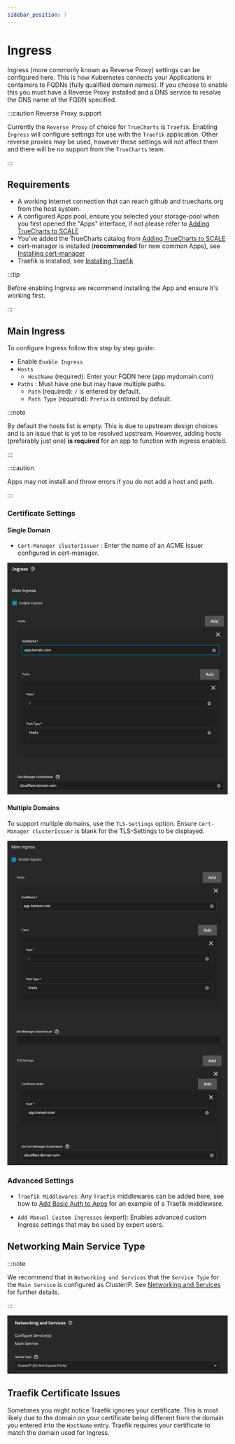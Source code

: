 ```yaml
---
sidebar_position: 7
---
```

# Ingress

Ingress (more commonly known as Reverse Proxy) settings can be configured here. This is how Kubernetes connects your Applications in containers to FQDNs (fully qualified domain names). If you choose to enable this you must have a Reverse Proxy installed and a DNS service to resolve the DNS name of the FQDN specified.

:::caution Reverse Proxy support

Currently the `Reverse Proxy` of choice for `TrueCharts` is `Traefik`. Enabling `Ingress` will configure settings for use with the `Traefik` application. Other reverse proxies may be used, however these settings will not affect them and there will be no support from the `TrueCharts` team.

:::

## Requirements

- A working Internet connection that can reach github and truecharts.org from the host system.
- A configured Apps pool, ensure you selected your storage-pool when you first opened the "Apps" interface, if not please refer to [Adding TrueCharts to SCALE](/docs/manual/SCALE/guides/getting-started.md)
- You've added the TrueCharts catalog from [Adding TrueCharts to SCALE](/docs/manual/SCALE/guides/getting-started.md)
- cert-manager is installed (**recommended** for new common Apps), see [Installing cert-manager](/docs/charts/enterprise/cert-manager/how-to.md)
- Traefik is installed, see [Installing Traefik](/docs/charts/enterprise/traefik/how-to.md)

:::tip

Before enabling Ingress we recommend installing the App and ensure it's working first.

:::

## Main Ingress

To configure Ingress follow this step by step guide:

- Enable `Enable Ingress`
- `Hosts`
  - `HostName` (required): Enter your FQDN here (app.mydomain.com)
- `Paths` : Must have one but may have multiple paths.
  - `Path` (required): `/` is entered by default.
  - `Path Type` (required): `Prefix` is entered by default.

:::note

By default the hosts list is empty. This is due to upstream design choices and is an issue that is yet to be resolved upstream.
However, adding hosts (preferably just one) **is required** for an app to function with ingress enabled.

:::

:::caution

Apps may not install and throw errors if you do not add a host and path.

:::

### Certificate Settings

#### Single Domain

- `Cert-Manager clusterIssuer` : Enter the name of an ACME Issuer configured in cert-manager.

![Ingress Example using cert-manager with single domain](./img/ingress-example1.png)

#### Multiple Domains

To support multiple domains, use the `TLS-Settings` option. Ensure `Cert-Manager clusterIssuer` is blank for the TLS-Settings to be displayed.

![Ingress Example using cert-manager with multiple domains](./img/ingress-example2.png)

### Advanced Settings

- `Traefik Middlewares`: Any `Traefik` middlewares can be added here, see how to [Add Basic Auth to Apps](/docs/charts/enterprise/traefik/traefik-basicAuth-middleware.md) for an example of a Traefik middleware.

- `Add Manual Custom Ingresses` (expert): Enables advanced custom Ingress settings that may be used by expert users.

## Networking Main Service Type

:::note

We recommend that in `Networking and Services` that the `Service Type` for the `Main Service` is configured as ClusterIP. See [Networking and Services](/docs/manual/SCALE/options/networking.md) for further details.

:::

![Main Service Type set to ClusterIP](./img/networking-services-service-type.png)

## Traefik Certificate Issues

Sometimes you might notice Traefik ignores your certificate. This is most likely due to the domain on your certificate being different from the domain you entered into the `HostName` entry.
Traefik requires your certificate to match the domain used for Ingress.
